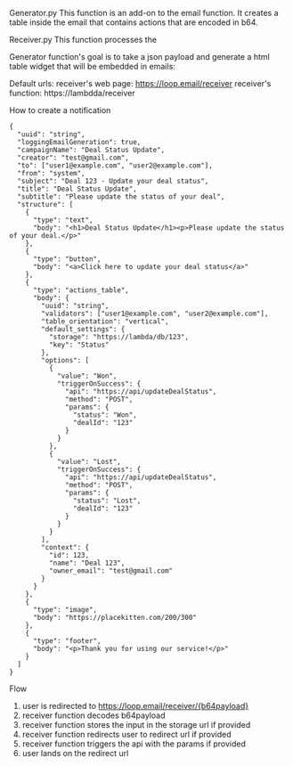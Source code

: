 Generator.py
This function is an add-on to the email function. It creates a table inside the email that contains actions that are encoded in b64.

Receiver.py
This function processes the 

Generator function's goal is to take a json payload and generate a html table widget that will be embedded in emails:

Default urls:
receiver's web page: https://loop.email/receiver
receiver's function: https://lambdda/receiver



How to create a notification
```
{
  "uuid": "string", 
  "loggingEmailGeneration": true,
  "campaignName": "Deal Status Update",
  "creator": "test@gmail.com",
  "to": ["user1@example.com", "user2@example.com"],
  "from": "system",
  "subject": "Deal 123 - Update your deal status",
  "title": "Deal Status Update",
  "subtitle": "Please update the status of your deal",
  "structure": [
    {
      "type": "text",
      "body": "<h1>Deal Status Update</h1><p>Please update the status of your deal.</p>"
    },
    {
      "type": "button",
      "body": "<a>Click here to update your deal status</a>"
    },
    {
      "type": "actions_table",
      "body": {
        "uuid": "string",
        "validators": ["user1@example.com", "user2@example.com"],
        "table_orientation": "vertical",
        "default_settings": {
          "storage": "https://lambda/db/123",
          "key": "Status"
        },
        "options": [
          {
            "value": "Won",
            "triggerOnSuccess": {
              "api": "https://api/updateDealStatus",
              "method": "POST",
              "params": {
                "status": "Won",
                "dealId": "123"
              }
            }
          },
          {
            "value": "Lost",
            "triggerOnSuccess": {
              "api": "https://api/updateDealStatus",
              "method": "POST",
              "params": {
                "status": "Lost",
                "dealId": "123"
              }
            }
          }
        ],
        "context": {
          "id": 123,
          "name": "Deal 123",
          "owner_email": "test@gmail.com"
        }
      }
    },
    {
      "type": "image",
      "body": "https://placekitten.com/200/300"
    },
    {
      "type": "footer",
      "body": "<p>Thank you for using our service!</p>"
    }
  ]
}
```

Flow

1. user is redirected to https://loop.email/receiver/{b64payload}
2. receiver function decodes b64payload
3. receiver function stores the input in the storage url if provided
4. receiver function redirects user to redirect url if provided
5. receiver function triggers the api with the params if provided
6. user lands on the redirect url

